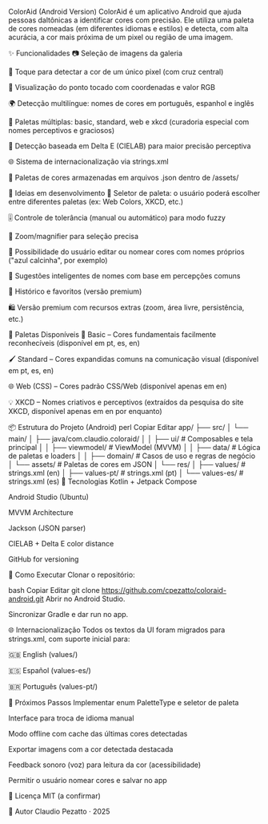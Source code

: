 ColorAid (Android Version)
ColorAid é um aplicativo Android que ajuda pessoas daltônicas a identificar cores com precisão. Ele utiliza uma paleta de cores nomeadas (em diferentes idiomas e estilos) e detecta, com alta acurácia, a cor mais próxima de um pixel ou região de uma imagem.

✨ Funcionalidades
📷 Seleção de imagens da galeria

🎯 Toque para detectar a cor de um único pixel (com cruz central)

📐 Visualização do ponto tocado com coordenadas e valor RGB

🌍 Detecção multilíngue: nomes de cores em português, espanhol e inglês

🧩 Paletas múltiplas: basic, standard, web e xkcd (curadoria especial com nomes perceptivos e graciosos)

🔀 Detecção baseada em Delta E (CIELAB) para maior precisão perceptiva

🌐 Sistema de internacionalização via strings.xml

📁 Paletas de cores armazenadas em arquivos .json dentro de /assets/

🧠 Ideias em desenvolvimento
🧪 Seletor de paleta: o usuário poderá escolher entre diferentes paletas (ex: Web Colors, XKCD, etc.)

🎚️ Controle de tolerância (manual ou automático) para modo fuzzy

🔎 Zoom/magnifier para seleção precisa

💬 Possibilidade do usuário editar ou nomear cores com nomes próprios ("azul calcinha", por exemplo)

🧠 Sugestões inteligentes de nomes com base em percepções comuns

💾 Histórico e favoritos (versão premium)

🛍️ Versão premium com recursos extras (zoom, área livre, persistência, etc.)

📁 Paletas Disponíveis
🎨 Basic – Cores fundamentais facilmente reconhecíveis (disponível em pt, es, en)

🖌️ Standard – Cores expandidas comuns na comunicação visual (disponível em pt, es, en)

🌐 Web (CSS) – Cores padrão CSS/Web (disponível apenas em en)

💡 XKCD – Nomes criativos e perceptivos (extraídos da pesquisa do site XKCD, disponível apenas em en por enquanto)

📦 Estrutura do Projeto (Android)
perl
Copiar
Editar
app/
├── src/
│   └── main/
│       ├── java/com.claudio.coloraid/
│       │   ├── ui/             # Composables e tela principal
│       │   ├── viewmodel/      # ViewModel (MVVM)
│       │   ├── data/           # Lógica de paletas e loaders
│       │   ├── domain/         # Casos de uso e regras de negócio
│       └── assets/             # Paletas de cores em JSON
│       └── res/
│           ├── values/         # strings.xml (en)
│           ├── values-pt/      # strings.xml (pt)
│           └── values-es/      # strings.xml (es)
🧪 Tecnologias
Kotlin + Jetpack Compose

Android Studio (Ubuntu)

MVVM Architecture

Jackson (JSON parser)

CIELAB + Delta E color distance

GitHub for versioning

🚀 Como Executar
Clonar o repositório:

bash
Copiar
Editar
git clone https://github.com/cpezatto/coloraid-android.git
Abrir no Android Studio.

Sincronizar Gradle e dar run no app.

🌐 Internacionalização
Todos os textos da UI foram migrados para strings.xml, com suporte inicial para:

🇬🇧 English (values/)

🇪🇸 Español (values-es/)

🇧🇷 Português (values-pt/)

🧭 Próximos Passos
Implementar enum PaletteType e seletor de paleta

Interface para troca de idioma manual

Modo offline com cache das últimas cores detectadas

Exportar imagens com a cor detectada destacada

Feedback sonoro (voz) para leitura da cor (acessibilidade)

Permitir o usuário nomear cores e salvar no app

📜 Licença
MIT (a confirmar)

🙌 Autor
Claudio Pezatto · 2025
